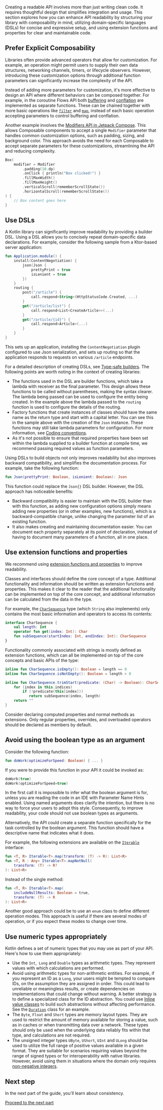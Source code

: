 [//]: # (title: 可读性)

Creating a readable API involves more than just writing clean code.
It requires thoughtful design that simplifies integration and usage.
This section explores how you can enhance API readability by structuring your library with composability in mind,
utilizing domain-specific languages (DSLs) for concise and expressive setup, and using extension functions and properties
for clear and maintainable code.

## Prefer Explicit Composability

Libraries often provide advanced operators that allow for customization.
For example, an operation might permit users to supply their own data structures, networking channels, timers, or lifecycle observers.
However, introducing these customization options through additional function parameters can significantly increase the complexity of the API.

Instead of adding more parameters for customization, it's more effective to design an API where different behaviors can
be composed together.
For example, in the coroutine Flows API both [buffering](flow.md#缓冲) and [conflation](flow.md#合并) are implemented as separate functions.
These can be chained together with more basic operations like [`filter`](https://kotlinlang.org/api/kotlinx.coroutines/kotlinx-coroutines-core/kotlinx.coroutines.flow/filter.html) and [`map`](https://kotlinlang.org/api/kotlinx.coroutines/kotlinx-coroutines-core/kotlinx.coroutines.flow/map.html), instead of each basic operation accepting parameters to control buffering and conflation.

Another example involves the [Modifiers API in Jetpack Compose](https://developer.android.com/develop/ui/compose/modifiers).
This allows Composable components to accept a single `Modifier` parameter that handles common customization options, such as padding, sizing, and background color.
This approach avoids the need for each Composable to accept separate parameters for these customizations,
streamlining the API and reducing complexity.

```kotlin
Box(
    modifier = Modifier
        .padding(10.dp)
        .onClick { println("Box clicked!") }
        .fillMaxWidth()
        .fillMaxHeight()
        .verticalScroll(rememberScrollState())
        .horizontalScroll(rememberScrollState())
) {
    // Box content goes here
}
```

## Use DSLs

A Kotlin library can significantly improve readability by providing a builder DSL.
Using a DSL allows you to concisely repeat domain-specific data declarations.
For example, consider the following sample from a Ktor-based server application:

```kotlin
fun Application.module() {
    install(ContentNegotiation) {
        json(Json {
            prettyPrint = true
            isLenient = true
        })
    }
    routing {
        post("/article") {
            call.respond<String>(HttpStatusCode.Created, ...)
        }
        get("/article/list") {
            call.respond<List<CreateArticle>>(...)
        }
        get("/article/{id}") {
            call.respond<Article>(...)
        }
    }
}
```

This sets up an application, installing the `ContentNegotiation` plugin configured to use Json serialization, and sets up
routing so that the application responds to requests on various `/article` endpoints.

For a detailed description of creating DSLs, see [Type-safe builders](type-safe-builders.md).
The following points are worth noting in the context of creating libraries:

* The functions used in the DSL are builder functions, which take a lambda with receiver as the final parameter.
  This design allows these functions to be called without parentheses, making the syntax clearer.
  The lambda being passed can be used to configure the entity being created. In the example above the lambda passed to the `routing` function is used to configure the details of the routing.
* Factory functions that create instances of classes should have the same name as the return type and start with a capital letter.
  You can see this in the sample above with the creation of the `Json` instance.
  These functions may still take lambda parameters for configuration. For more information, see [Coding conventions](coding-conventions.md#函数名).
* As it's not possible to ensure that required properties have been set within the lambda supplied to a builder function
  at compile time, we recommend passing required values as function parameters.

Using DSLs to build objects not only improves readability but also improves backward compatibility,
and simplifies the documentation process. For example, take the following function:

```kotlin
fun Json(prettyPrint: Boolean, isLenient: Boolean): Json
```

This function could replace the `Json{}` DSL builder. However, the DSL approach has noticeable benefits:

* Backward compatibility is easier to maintain with the DSL builder than with this function, as adding new configuration options simply means adding new properties (or in other examples, new functions), which is a backward-compatible change, unlike changing the parameter list of an existing function.
* It also makes creating and maintaining documentation easier. You can document each property separately at its point of declaration, instead of having to document many parameters of a function, all in one place.

## Use extension functions and properties

We recommend using [extension functions and properties](extensions.md) to improve readability.

Classes and interfaces should define the core concept of a type.
Additional functionality and information should be written as extension functions and properties.
This makes it clear to the reader that the additional functionality can be implemented on top of the core concept,
and additional information can be calculated from the data in the type.

For example, the [`CharSequence`](https://kotlinlang.org/api/latest/jvm/stdlib/kotlin/-char-sequence/) type (which `String` also implements) only contains the most basic information and operators to access its contents:

```kotlin
interface CharSequence {
    val length: Int
    operator fun get(index: Int): Char
    fun subSequence(startIndex: Int, endIndex: Int): CharSequence
}
```

Functionality commonly associated with strings is mostly defined as extension functions, which can all be implemented on
top of the core concepts and basic APIs of the type:

```kotlin
inline fun CharSequence.isEmpty(): Boolean = length == 0
inline fun CharSequence.isNotEmpty(): Boolean = length > 0

inline fun CharSequence.trimStart(predicate: (Char) -> Boolean): CharSequence {
    for (index in this.indices)
        if (!predicate(this[index]))
           return subSequence(index, length)
    return ""
}
```

Consider declaring computed properties and normal methods as extensions.
Only regular properties, overrides, and overloaded operators should be declared as members by default.

## Avoid using the boolean type as an argument

Consider the following function:

```kotlin
fun doWork(optimizeForSpeed: Boolean) { ... }
```

If you were to provide this function in your API it could be invoked as:

```kotlin
doWork(true)
doWork(optimizeForSpeed=true)
```

In the first call it is impossible to infer what the boolean argument is for, unless you are reading the code in an IDE
with Parameter Name Hints enabled.
Using named arguments does clarify the intention, but there is no way to force your users to adopt this style.
Consequently, to improve readability, your code should not use boolean types as arguments.

Alternatively, the API could create a separate function specifically for the task controlled by the boolean argument.
This function should have a descriptive name that indicates what it does.

For example, the following extensions are available on the [`Iterable`](https://kotlinlang.org/api/latest/jvm/stdlib/kotlin.collections/-iterable/) interface:

```kotlin
fun <T, R> Iterable<T>.map(transform: (T) -> R): List<R>
fun <T, R : Any> Iterable<T>.mapNotNull(
    transform: (T) -> R?
): List<R>
```

Instead of the single method:

```kotlin
fun <T, R> Iterable<T>.map(
    includeNullResults: Boolean = true, 
    transform: (T) -> R
): List<R>
```

Another good approach could be to use an `enum` class to define different operation modes.
This approach is useful if there are several modes of operation, or if you expect these modes to change over time.

## Use numeric types appropriately

Kotlin defines a set of numeric types that you may use as part of your API. Here's how to use them appropriately:

* Use the `Int`,` Long` and `Double` types as arithmetic types. They represent values with which calculations are performed.
* Avoid using arithmetic types for non-arithmetic entities. For example, if you represent an ID as a `Long`, your users
  might be tempted to compare IDs, on the assumption they are assigned in order.
  This could lead to unreliable or meaningless results, or create dependencies on implementations that could change without warning.
  A better strategy is to define a specialized class for the ID abstraction. You could use [Inline value classes](inline-classes.md) to build such abstractions without affecting performance. See the  [`Duration`](https://kotlinlang.org/api/latest/jvm/stdlib/kotlin.time/-duration/) class for an example.
* The `Byte`, `Float` and `Short` types are memory layout types. They are used to restrict the amount of memory available
  for storing a value, such as in caches or when transmitting data over a network.
  These types should only be used when the underlying data reliably fits within that type, and calculations are not required.
* The unsigned integer types `UByte`, `UShort`, `UInt` and `ULong` should be used to utilize the full range of positive
  values available in a given format. They are suitable for scenarios requiring values beyond the range of signed types or
  for interoperability with native libraries. However, avoid using them in situations where the domain only requires [non-negative integers](unsigned-integer-types.md#非目标).

## Next step

In the next part of the guide, you'll learn about consistency.

[Proceed to the next part](api-guidelines-consistency.md)
